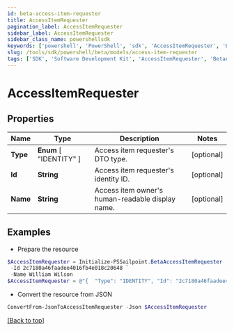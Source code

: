 ```yaml
---
id: beta-access-item-requester
title: AccessItemRequester
pagination_label: AccessItemRequester
sidebar_label: AccessItemRequester
sidebar_class_name: powershellsdk
keywords: ['powershell', 'PowerShell', 'sdk', 'AccessItemRequester', 'BetaAccessItemRequester'] 
slug: /tools/sdk/powershell/beta/models/access-item-requester
tags: ['SDK', 'Software Development Kit', 'AccessItemRequester', 'BetaAccessItemRequester']
---
```



# AccessItemRequester

## Properties

Name | Type | Description | Notes
------------ | ------------- | ------------- | -------------
**Type** |  **Enum** [  "IDENTITY" ] | Access item requester's DTO type. | [optional] 
**Id** | **String** | Access item requester's identity ID. | [optional] 
**Name** | **String** | Access item owner's human-readable display name. | [optional] 

## Examples

- Prepare the resource
```powershell
$AccessItemRequester = Initialize-PSSailpoint.BetaAccessItemRequester  -Type IDENTITY `
 -Id 2c7180a46faadee4016fb4e018c20648 `
 -Name William Wilson
$AccessItemRequester = @"{  "Type": "IDENTITY", "Id": "2c7180a46faadee4016fb4e018c20648", "Name": "William Wilson" }"@
```

- Convert the resource from JSON
```powershell
ConvertFrom-JsonToAccessItemRequester -Json $AccessItemRequester
```


[[Back to top]](#) 

